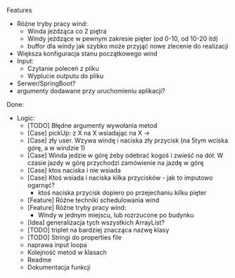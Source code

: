 Features
- Różne tryby pracy wind:
    - Winda jeżdząca co 2 piętra
    - Windy jeżdzące w pewnym zakresie pięter (od 0-10, od 10-20 itd)
    - buffor dla windy jak szybko może przyjąć nowe zlecenie do realizacji
- Większa konfiguracja stanu początkowego wind
- Input:
  - Czytanie poleceń z pliku
  - Wyplucie outputu do pliku
- Serwer/SpringBoot?
- argumenty dodawane przy uruchomieniu aplikacji?

Done:
- Logic:
  - [TODO] Błędne argumenty wywołania metod
  - [Case] pickUp: z X na X wsiadając na X -> 
  - [Case] zły user. Wzywa windę i naciska zły przycisk (na 5tym wciska górę, a w windzie 1)
  - [Case] Winda jedzie w górę żeby odebrać kogoś i zwieść na dół. W czasie jazdy w górę przychodzi zamówienie na jazdę w górę
  - [Case] ktos naciska i nie wsiada
  - [Case] Ktoś wsiada i naciska kilka przycisków - jak to imputowo ogarnąć?
      - ktoś naciska przycisk dopiero po przejechaniu kilku pięter
  - [Feature] Różne techniki schedulowania wind
  - [Feature] Różne tryby pracy wind:
      - Windy w jednym miejscu, lub rozrzucone po budynku
  - [Idea] generalizacja tych wszystkich ArrayList?
  - [TODO] triplet na bardziej znacząca nazwę klasy
  - [TODO] Stringi do properties file
  - naprawa input loopa
  - Kolejność metod w klasach
  - Readme
  - Dokumentacja funkcji
